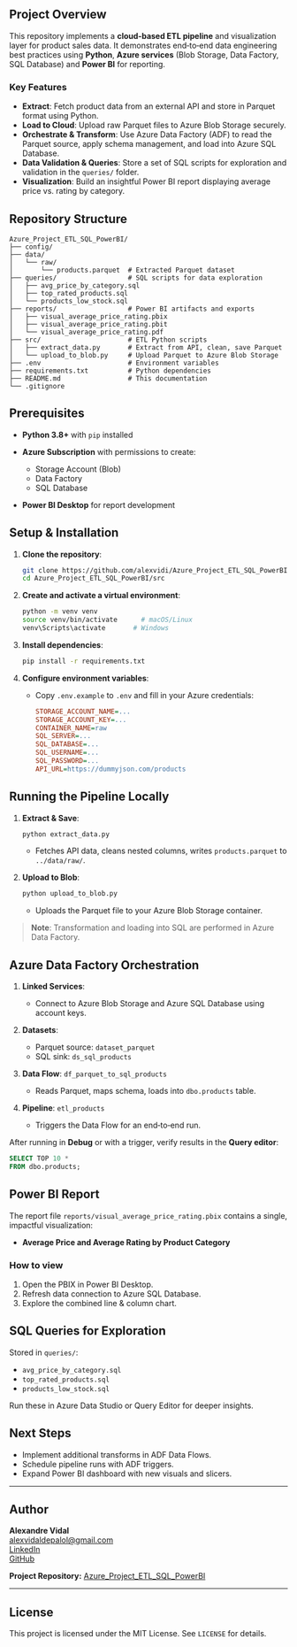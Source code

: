 ##  Project Overview

This repository implements a **cloud‑based ETL pipeline** and visualization layer for product sales data. It demonstrates end‑to‑end data engineering best practices using **Python**, **Azure services** (Blob Storage, Data Factory, SQL Database) and **Power BI** for reporting.

### Key Features

* **Extract**: Fetch product data from an external API and store in Parquet format using Python.
* **Load to Cloud**: Upload raw Parquet files to Azure Blob Storage securely.
* **Orchestrate & Transform**: Use Azure Data Factory (ADF) to read the Parquet source, apply schema management, and load into Azure SQL Database.
* **Data Validation & Queries**: Store a set of SQL scripts for exploration and validation in the `queries/` folder.
* **Visualization**: Build an insightful Power BI report displaying average price vs. rating by category.

##  Repository Structure

```
Azure_Project_ETL_SQL_PowerBI/
├── config/                  
├── data/
│   └── raw/
│       └── products.parquet  # Extracted Parquet dataset
├── queries/                  # SQL scripts for data exploration
│   ├── avg_price_by_category.sql
│   ├── top_rated_products.sql
│   └── products_low_stock.sql
├── reports/                  # Power BI artifacts and exports
│   ├── visual_average_price_rating.pbix
│   ├── visual_average_price_rating.pbit
│   └── visual_average_price_rating.pdf
├── src/                      # ETL Python scripts
│   ├── extract_data.py       # Extract from API, clean, save Parquet
│   └── upload_to_blob.py     # Upload Parquet to Azure Blob Storage
├── .env                      # Environment variables 
├── requirements.txt          # Python dependencies
├── README.md                 # This documentation
└── .gitignore
```

## Prerequisites

* **Python 3.8+** with `pip` installed
* **Azure Subscription** with permissions to create:

  * Storage Account (Blob)
  * Data Factory
  * SQL Database
* **Power BI Desktop** for report development

## Setup & Installation

1. **Clone the repository**:

   ```bash
   git clone https://github.com/alexvidi/Azure_Project_ETL_SQL_PowerBI.git
   cd Azure_Project_ETL_SQL_PowerBI/src
   ```
2. **Create and activate a virtual environment**:

   ```bash
   python -m venv venv
   source venv/bin/activate      # macOS/Linux
   venv\Scripts\activate       # Windows
   ```
3. **Install dependencies**:

   ```bash
   pip install -r requirements.txt
   ```
4. **Configure environment variables**:

   * Copy `.env.example` to `.env` and fill in your Azure credentials:

     ```ini
     STORAGE_ACCOUNT_NAME=...
     STORAGE_ACCOUNT_KEY=...
     CONTAINER_NAME=raw
     SQL_SERVER=...
     SQL_DATABASE=...
     SQL_USERNAME=...
     SQL_PASSWORD=...
     API_URL=https://dummyjson.com/products
     ```

## Running the Pipeline Locally

1. **Extract & Save**:

   ```bash
   python extract_data.py
   ```

   * Fetches API data, cleans nested columns, writes `products.parquet` to `../data/raw/`.
2. **Upload to Blob**:

   ```bash
   python upload_to_blob.py
   ```

   * Uploads the Parquet file to your Azure Blob Storage container.

> **Note**: Transformation and loading into SQL are performed in Azure Data Factory.

## Azure Data Factory Orchestration

1. **Linked Services**:

   * Connect to Azure Blob Storage and Azure SQL Database using account keys.
2. **Datasets**:

   * Parquet source: `dataset_parquet`
   * SQL sink: `ds_sql_products`
3. **Data Flow**: `df_parquet_to_sql_products`

   * Reads Parquet, maps schema, loads into `dbo.products` table.
4. **Pipeline**: `etl_products`

   * Triggers the Data Flow for an end‑to‑end run.

After running in **Debug** or with a trigger, verify results in the **Query editor**:

```sql
SELECT TOP 10 *
FROM dbo.products;
```

## Power BI Report

The report file `reports/visual_average_price_rating.pbix` contains a single, impactful visualization:

* **Average Price and Average Rating by Product Category**

### How to view

1. Open the PBIX in Power BI Desktop.
2. Refresh data connection to Azure SQL Database.
3. Explore the combined line & column chart.

## SQL Queries for Exploration

Stored in `queries/`:

* `avg_price_by_category.sql`
* `top_rated_products.sql`
* `products_low_stock.sql`

Run these in Azure Data Studio or Query Editor for deeper insights.

## Next Steps

* Implement additional transforms in ADF Data Flows.
* Schedule pipeline runs with ADF triggers.
* Expand Power BI dashboard with new visuals and slicers.

---


## Author

**Alexandre Vidal**  
[alexvidaldepalol@gmail.com](mailto:alexvidaldepalol@gmail.com)  
[LinkedIn](https://www.linkedin.com/in/alex-vidal-de-palol-a18538155/)  
[GitHub](https://github.com/alexvidi)

**Project Repository:** [Azure_Project_ETL_SQL_PowerBI](https://github.com/alexvidi/Azure_Project_ETL_SQL_PowerBI)

---

## License

This project is licensed under the MIT License. See `LICENSE` for details.






